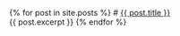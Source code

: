 <ul>
      {% for post in site.posts %}
            # <a href="{{ post.url }}">{{ post.title }}</a>
            <br>{{ post.excerpt }}
      {% endfor %}
</ul>
